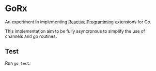 # GoRx

An experiment in implementing [Reactive Programming](http://en.wikipedia.org/wiki/Reactive_programming) extensions for Go.

This implementation aim to be fully asyncronous to simplify the use of channels and go routines.

## Test

Run `go test`.
